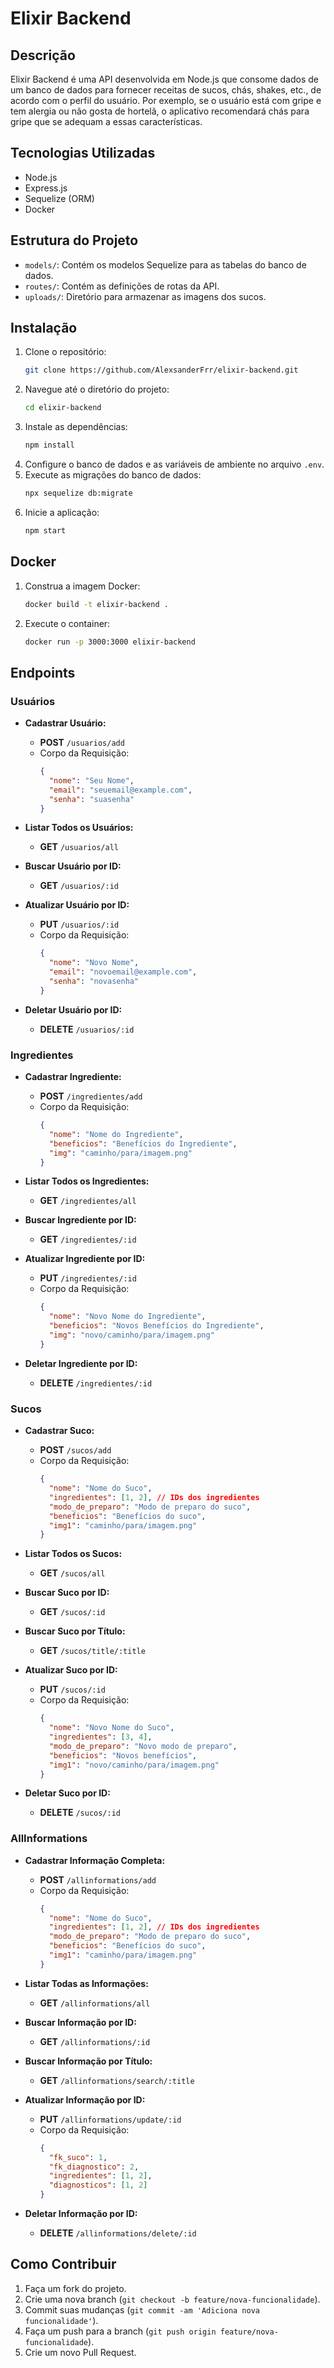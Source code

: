 
# Elixir Backend

## Descrição

Elixir Backend é uma API desenvolvida em Node.js que consome dados de um banco de dados para fornecer receitas de sucos, chás, shakes, etc., de acordo com o perfil do usuário. Por exemplo, se o usuário está com gripe e tem alergia ou não gosta de hortelã, o aplicativo recomendará chás para gripe que se adequam a essas características.

## Tecnologias Utilizadas

- Node.js
- Express.js
- Sequelize (ORM)
- Docker

## Estrutura do Projeto

- `models/`: Contém os modelos Sequelize para as tabelas do banco de dados.
- `routes/`: Contém as definições de rotas da API.
- `uploads/`: Diretório para armazenar as imagens dos sucos.

## Instalação

1. Clone o repositório:
   ```sh
   git clone https://github.com/AlexsanderFrr/elixir-backend.git
   ```
2. Navegue até o diretório do projeto:
   ```sh
   cd elixir-backend
   ```
3. Instale as dependências:
   ```sh
   npm install
   ```
4. Configure o banco de dados e as variáveis de ambiente no arquivo `.env`.
5. Execute as migrações do banco de dados:
   ```sh
   npx sequelize db:migrate
   ```
6. Inicie a aplicação:
   ```sh
   npm start
   ```

## Docker

1. Construa a imagem Docker:
   ```sh
   docker build -t elixir-backend .
   ```
2. Execute o container:
   ```sh
   docker run -p 3000:3000 elixir-backend
   ```

## Endpoints

### Usuários

- **Cadastrar Usuário:**
  - **POST** `/usuarios/add`
  - Corpo da Requisição:
    ```json
    {
      "nome": "Seu Nome",
      "email": "seuemail@example.com",
      "senha": "suasenha"
    }
    ```

- **Listar Todos os Usuários:**
  - **GET** `/usuarios/all`

- **Buscar Usuário por ID:**
  - **GET** `/usuarios/:id`

- **Atualizar Usuário por ID:**
  - **PUT** `/usuarios/:id`
  - Corpo da Requisição:
    ```json
    {
      "nome": "Novo Nome",
      "email": "novoemail@example.com",
      "senha": "novasenha"
    }
    ```

- **Deletar Usuário por ID:**
  - **DELETE** `/usuarios/:id`

### Ingredientes

- **Cadastrar Ingrediente:**
  - **POST** `/ingredientes/add`
  - Corpo da Requisição:
    ```json
    {
      "nome": "Nome do Ingrediente",
      "beneficios": "Benefícios do Ingrediente",
      "img": "caminho/para/imagem.png"
    }
    ```

- **Listar Todos os Ingredientes:**
  - **GET** `/ingredientes/all`

- **Buscar Ingrediente por ID:**
  - **GET** `/ingredientes/:id`

- **Atualizar Ingrediente por ID:**
  - **PUT** `/ingredientes/:id`
  - Corpo da Requisição:
    ```json
    {
      "nome": "Novo Nome do Ingrediente",
      "beneficios": "Novos Benefícios do Ingrediente",
      "img": "novo/caminho/para/imagem.png"
    }
    ```

- **Deletar Ingrediente por ID:**
  - **DELETE** `/ingredientes/:id`

### Sucos

- **Cadastrar Suco:**
  - **POST** `/sucos/add`
  - Corpo da Requisição:
    ```json
    {
      "nome": "Nome do Suco",
      "ingredientes": [1, 2], // IDs dos ingredientes
      "modo_de_preparo": "Modo de preparo do suco",
      "beneficios": "Benefícios do suco",
      "img1": "caminho/para/imagem.png"
    }
    ```

- **Listar Todos os Sucos:**
  - **GET** `/sucos/all`

- **Buscar Suco por ID:**
  - **GET** `/sucos/:id`

- **Buscar Suco por Título:**
  - **GET** `/sucos/title/:title`

- **Atualizar Suco por ID:**
  - **PUT** `/sucos/:id`
  - Corpo da Requisição:
    ```json
    {
      "nome": "Novo Nome do Suco",
      "ingredientes": [3, 4],
      "modo_de_preparo": "Novo modo de preparo",
      "beneficios": "Novos benefícios",
      "img1": "novo/caminho/para/imagem.png"
    }
    ```

- **Deletar Suco por ID:**
  - **DELETE** `/sucos/:id`

### AllInformations

- **Cadastrar Informação Completa:**
  - **POST** `/allinformations/add`
  - Corpo da Requisição:
    ```json
    {
      "nome": "Nome do Suco",
      "ingredientes": [1, 2], // IDs dos ingredientes
      "modo_de_preparo": "Modo de preparo do suco",
      "beneficios": "Benefícios do suco",
      "img1": "caminho/para/imagem.png"
    }
    ```

- **Listar Todas as Informações:**
  - **GET** `/allinformations/all`

- **Buscar Informação por ID:**
  - **GET** `/allinformations/:id`

- **Buscar Informação por Título:**
  - **GET** `/allinformations/search/:title`

- **Atualizar Informação por ID:**
  - **PUT** `/allinformations/update/:id`
  - Corpo da Requisição:
    ```json
    {
      "fk_suco": 1,
      "fk_diagnostico": 2,
      "ingredientes": [1, 2],
      "diagnosticos": [1, 2]
    }
    ```

- **Deletar Informação por ID:**
  - **DELETE** `/allinformations/delete/:id`

## Como Contribuir

1. Faça um fork do projeto.
2. Crie uma nova branch (`git checkout -b feature/nova-funcionalidade`).
3. Commit suas mudanças (`git commit -am 'Adiciona nova funcionalidade'`).
4. Faça um push para a branch (`git push origin feature/nova-funcionalidade`).
5. Crie um novo Pull Request.